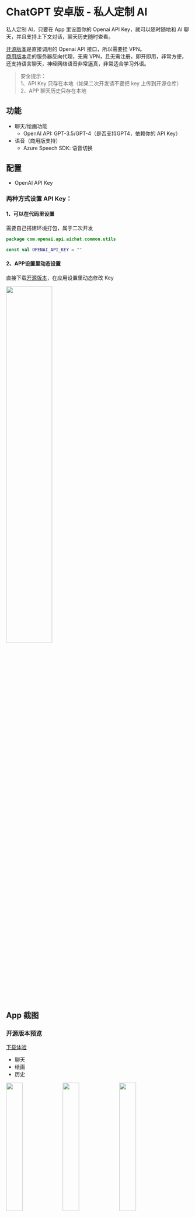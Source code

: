 # ChatGPT 安卓版 - 私人定制 AI

私人定制 AI，只要在 App 里设置你的 Openai API Key，就可以随时随地和 AI 聊天，并且支持上下文对话，聊天历史随时查看。

[开源版本](#开源版本预览)是直接调用的 Openai API 接口，所以需要挂 VPN。  
[商用版本](#商用版本预览)走的服务器反向代理，无需 VPN，且无需注册，即开即用，非常方便，还支持语言聊天，神经网络语音非常逼真，非常适合学习外语。

> 安全提示：  
> 1、API Key 只存在本地（如果二次开发请不要把 key 上传到开源仓库）  
> 2、APP 聊天历史只存在本地

## 功能

- 聊天/绘画功能
    - OpenAI API: GPT-3.5/GPT-4（是否支持GPT4，依赖你的 API Key）
- 语音（商用版支持）
    - Azure Speech SDK: 语音切换

## 配置

- OpenAI API Key

### 两种方式设置 API Key：

#### 1、可以在代码里设置
需要自己搭建环境打包，属于二次开发
```kotlin
package com.openai.api.aichat.common.utils

const val OPENAI_API_KEY = ""
```

#### 2、APP设置里动态设置
直接下载[开源版本](#开源版本)，在应用设置里动态修改 Key

<img src="images/chatgpt_60.jpeg" width="50%">

## App 截图

### 开源版本预览
[下载体验](#开源版本)

- 聊天
- 绘画
- 历史

<img src="images/chatgpt_1.jpeg" width="30%"> <img src="images/chatgpt_2.jpeg" width="30%"> <img src="images/chatgpt_4.jpeg" width="30%">

### 商用版本预览
> 无需 VPN，直接使用，即开即用，支持语音，外语学习，[下载体验](#商用版本)

- 聊天
- 绘画
- 历史
- 语音（中文支持方言切换；外语学习：定制化语音）
- 支付（支付宝支付）
  
**中文支持的语音风格：**  
  
<table>
<tr><td>序号</td><td>语言</td><td>语音风格</td></tr>
<tr><td>1</td><td rowspan="5">中文</td><td>普通话</td></tr>
<tr><td>2</td><td>东北话</td></tr>
<tr><td>3</td><td>陕西话</td></tr>
<tr><td>4</td><td>河南话</td></tr>
<tr><td>5</td><td>粤语</td></tr>
</table>
   
**目前支持外语语音：**
  
<table>
<tr><td>序号</td><td>语言</td><td>语言</td><td>语音</td></tr>
<tr><td>1</td><td rowspan="8">外语</td><td>🇺🇸 英语</td><td rowspan="16">逼真的神经网络语音</td></tr>
<tr><td>2</td><td>🇪🇸 西班牙语</td></tr>
<tr><td>3</td><td>🇦🇪 阿拉伯语</td></tr>
<tr><td>4</td><td>🇫🇷 法语</td></tr>
<tr><td>5</td><td>🇷🇺 俄语</td></tr>
<tr><td>6</td><td>🇵🇹 葡萄牙语</td></tr>
<tr><td>7</td><td>🇩🇪 德语</td></tr>
<tr><td>8</td><td>🇯🇵 日语</td></tr>
<tr><td>9</td><td rowspan="8">小语种</td><td>🇰🇷 韩语</td></tr>
<tr><td>10</td><td>🇮🇹 意大利语</td></tr>
<tr><td>11</td><td>🇳🇱 荷兰语</td></tr>
<tr><td>12</td><td>🇵🇱 波兰语</td></tr>
<tr><td>13</td><td>🇸🇪 瑞典语</td></tr>
<tr><td>14</td><td>🇺🇦 乌克兰语</td></tr>
<tr><td>15</td><td>🇹🇷土耳其语</td></tr>
<tr><td>16</td><td>🇬🇷 希腊语</td></tr>
</table>

<img src="images/aichat_1.jpeg" width="30%"> <img src="images/aichat_2.jpeg" width="30%"> <img src="images/aichat_3.jpeg" width="30%">
<img src="images/aichat_4.jpeg" width="30%"> <img src="images/aichat_5.jpeg" width="30%">

## App 下载

### 开源版本

下载地址：[https://www.pgyer.com/customai](https://www.pgyer.com/customai)  
或  
二维码  
<img src="images/customai_download.png" width="30%" height="30%">

### 商用版本

下载地址：[https://www.pgyer.com/Fq458k](https://www.pgyer.com/Fq458k)  
或  
二维码  
<img src="images/qrcode_download.png" width="30%" height="30%">

## 赞助

如果项目对您有帮助，希望老板支持一下，祝老板发财～

微信打赏  
<img src="images/wexinpay.jpeg" width="30%" height="30%">

支付宝打赏  
<img src="images/alipay.jpeg" width="30%" height="30%">

## 商务合作

扫码加微，非诚勿扰，非常感谢～  
<img src="images/wechat_qr.jpeg" width="30%" height="30%">


## Star 趋势

[![Stargazers over time](https://starchart.cc/jinmiao/chatgpt_android.svg)](https://starchart.cc/jinmiao/chatgpt_android)

## License

MIT License

Copyright (c) 2023 Ouyang Jinmiao

Permission is hereby granted, free of charge, to any person obtaining a copy of this software and
associated documentation files (the "Software"), to deal in the Software without restriction,
including without limitation the rights to use, copy, modify, merge, publish, distribute,
sublicense, and/or sell copies of the Software, and to permit persons to whom the Software is
furnished to do so, subject to the following conditions:

The above copyright notice and this permission notice shall be included in all copies or substantial
portions of the Software.

THE SOFTWARE IS PROVIDED "AS IS", WITHOUT WARRANTY OF ANY KIND, EXPRESS OR IMPLIED, INCLUDING BUT
NOT LIMITED TO THE WARRANTIES OF MERCHANTABILITY, FITNESS FOR A PARTICULAR PURPOSE AND
NONINFRINGEMENT. IN NO EVENT SHALL THE AUTHORS OR COPYRIGHT HOLDERS BE LIABLE FOR ANY CLAIM, DAMAGES
OR OTHER LIABILITY, WHETHER IN AN ACTION OF CONTRACT, TORT OR OTHERWISE, ARISING FROM, OUT OF OR IN
CONNECTION WITH THE SOFTWARE OR THE USE OR OTHER DEALINGS IN THE SOFTWARE.